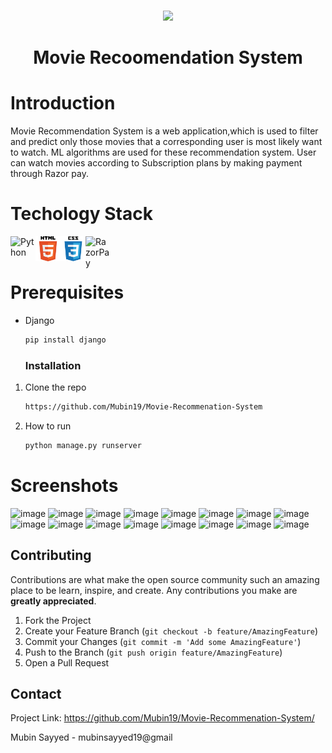 <!-- # Movie Recoomendation System -->

<!-- PROJECT LOGO -->
<br />
<p align="center">
  <a href="https://github.com/Mubin19/Movie-Recommenation-System/">
   <img src="https://img.icons8.com/clouds/100/000000/timer.png"/>
  </a>

  <h1 align="center"> Movie Recoomendation System </h1>

 <!-- <p align="center">
    An simple pomodoro clock to enhance your productivity!
    <br />
    <br />
    <a href="https://pomodoro-817b5.web.app/">View Demo</a>
   
  </p>   -->
</p>


# Introduction

Movie Recommendation System is a web application,which is used to filter and predict only those movies that a
corresponding user is most likely want to watch. ML algorithms are used for these recommendation system. User
can watch movies according to Subscription plans by making payment through Razor pay.


# Techology Stack

<img align="left" alt="Python" width="40px" src="https://upload.wikimedia.org/wikipedia/commons/thumb/c/c3/Python-logo-notext.svg/1200px-Python-logo-notext.svg.png" />
<img align="left" alt="HTML5" width="40px" src="https://raw.githubusercontent.com/github/explore/80688e429a7d4ef2fca1e82350fe8e3517d3494d/topics/html/html.png" />
<img align="left" alt="CSS3" width="40px" src="https://raw.githubusercontent.com/github/explore/80688e429a7d4ef2fca1e82350fe8e3517d3494d/topics/css/css.png" />
<img align="left" alt="RazorPay" width="40px" src="https://upload.wikimedia.org/wikipedia/commons/b/b3/Razorpay_logo.webp" />





<br>
<br>

# Prerequisites

* Django
  ```sh
  pip install django
  ```
  
  ### Installation

1. Clone the repo
   ```sh
   https://github.com/Mubin19/Movie-Recommenation-System
   ```
2. How to run
   ```sh
   python manage.py runserver
   ```
# Screenshots

![image](https://github.com/Mubin19/Movie-Recommenation-System/assets/84974315/2b9764e1-13b6-4d0c-9003-0f54a7588b79)
![image](https://github.com/Mubin19/Movie-Recommenation-System/assets/84974315/436efa94-ebfe-47d6-9392-da677c890587)
![image](https://github.com/Mubin19/Movie-Recommenation-System/assets/84974315/9c14e77c-0c59-4045-a04a-46988219c24c)
![image](https://github.com/Mubin19/Movie-Recommenation-System/assets/84974315/073d5574-c607-4005-9d7e-0112a0032867)
![image](https://github.com/Mubin19/Movie-Recommenation-System/assets/84974315/7c2e75be-6467-4280-b6c9-5b8dda72cd42)
![image](https://github.com/Mubin19/Movie-Recommenation-System/assets/84974315/b1d856b6-64a7-4dc0-844d-0a24e1f224c8)
![image](https://github.com/Mubin19/Movie-Recommenation-System/assets/84974315/79c53fea-db44-4776-bc18-a274dfc19cb0)
![image](https://github.com/Mubin19/Movie-Recommenation-System/assets/84974315/46b05035-7b4d-405c-9774-0c31cf716608)
![image](https://github.com/Mubin19/Movie-Recommenation-System/assets/84974315/b91891e5-4504-4d10-a0c5-0db13721b82b)
![image](https://github.com/Mubin19/Movie-Recommenation-System/assets/84974315/386e033e-97a8-4cd4-a955-7ab204de7e4b)
![image](https://github.com/Mubin19/Movie-Recommenation-System/assets/84974315/b876c28b-4f6e-477b-bd44-ee6ef619a3c7)
![image](https://github.com/Mubin19/Movie-Recommenation-System/assets/84974315/2ccbd250-64f7-487e-9078-45da7b9be284)
![image](https://github.com/Mubin19/Movie-Recommenation-System/assets/84974315/d1b3ef1d-5825-473a-9ece-d83cadb79816)
![image](https://github.com/Mubin19/Movie-Recommenation-System/assets/84974315/24b6425c-62ce-40d1-8f96-d05623bd8153)
![image](https://github.com/Mubin19/Movie-Recommenation-System/assets/84974315/8fce12a7-7522-4356-b68b-4949556e15ea)
![image](https://github.com/Mubin19/Movie-Recommenation-System/assets/84974315/2c10a681-5497-486a-a46a-a6effdd91246)



   
## Contributing

Contributions are what make the open source community such an amazing place to be learn, inspire, and create. Any contributions you make are **greatly appreciated**.

1. Fork the Project
2. Create your Feature Branch (`git checkout -b feature/AmazingFeature`)
3. Commit your Changes (`git commit -m 'Add some AmazingFeature'`)
4. Push to the Branch (`git push origin feature/AmazingFeature`)
5. Open a Pull Request

## Contact

Project Link:    https://github.com/Mubin19/Movie-Recommenation-System/

Mubin Sayyed - mubinsayyed19@gmail

